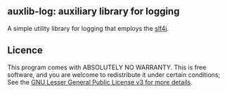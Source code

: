 ## auxlib-log: auxiliary library for logging

A simple utility library for logging that employs the [slf4j](http://www.slf4j.org).

## Licence 

This program comes with ABSOLUTELY NO WARRANTY. This is free software, and you are welcome to redistribute it under certain conditions; See the [GNU Lesser General Public License v3 for more details](http://www.gnu.org/licenses/lgpl-3.0.html).
